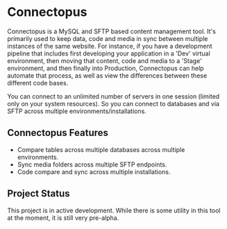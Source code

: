 Connectopus
===========

Connectopus is a MySQL and SFTP based content management tool.  It's primarily used to keep data, code and media in sync between multiple instances of the same website.  For instance, if you have a development pipeline that includes first developing your application in a 'Dev' virtual environment, then moving that content, code and media to a 'Stage' environment, and then finally into Production, Connectopus can help automate that process, as well as view the differences between these different code bases.

You can connect to an unlimited number of servers in one session (limited only on your system resources).  So you can connect to databases and via SFTP across multiple environments/installations.

## Connectopus Features

* Compare tables across multiple databases across multiple environments.
* Sync media folders across multiple SFTP endpoints.
* Code compare and sync across multiple installations.

## Project Status

This project is in active development.  While there is some utility in this tool at the moment, it is still very pre-alpha.

